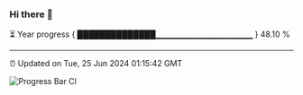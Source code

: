 ### Hi there 👋

⏳ Year progress { ██████████████▁▁▁▁▁▁▁▁▁▁▁▁▁▁▁▁ } 48.10 %

---

⏰ Updated on Tue, 25 Jun 2024 01:15:42 GMT

![Progress Bar CI](https://github.com/liununu/liununu/workflows/Progress%20Bar%20CI/badge.svg)
